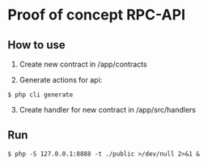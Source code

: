 # Proof of concept RPC-API

## How to use

1. Create new contract in /app/contracts

2. Generate actions for api:
```
$ php cli generate
```
3. Create handler for new contract in /app/src/handlers

## Run
```
$ php -S 127.0.0.1:8888 -t ./public >/dev/null 2>&1 &
```